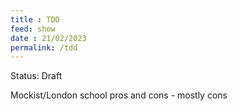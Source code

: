 ```yaml
---
title : TDD
feed: show
date : 21/02/2023
permalink: /tdd
---
```

Status: Draft

Mockist/London school pros and cons - mostly cons